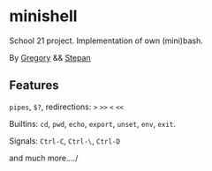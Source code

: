 # minishell

School 21 project. Implementation of own (mini)bash.

By [Gregory](https://github.com/Gregory-Unknown) && [Stepan](https://github.com/ASM717)

## Features
`pipes`, `$?`, redirections: `>` `>>` `<` `<<`

Builtins: `cd`, `pwd`, `echo`, `export`, `unset`, `env`, `exit`.

Signals: `Ctrl-C`, `Ctrl-\`, `Ctrl-D`

and much more..../
